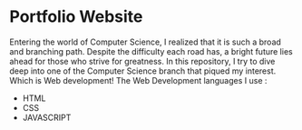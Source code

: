 # Portfolio Website
Entering the world of Computer Science, I realized that it is such a broad and branching path. Despite the difficulty each road has, a bright future lies ahead for those who strive for greatness.
In this repository, I try to dive deep into one of the Computer Science branch that piqued my interest. Which is Web development!
The Web Development languages I use :
- HTML
- CSS
- JAVASCRIPT
